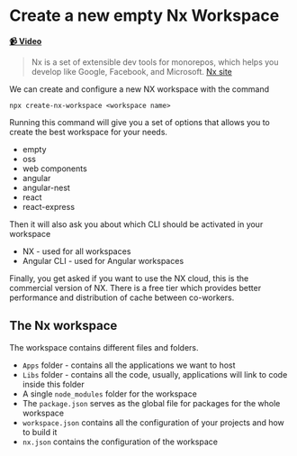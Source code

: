 # Create a new empty Nx Workspace

**[📹 Video](https://egghead.io/lessons/egghead-create-a-new-empty-nx-workspace)**

> Nx is a set of extensible dev tools for monorepos, which helps you develop like Google, Facebook, and Microsoft. [Nx site](https://nx.dev/react)

We can create and configure a new NX workspace with the command

```shell
npx create-nx-workspace <workspace name>
```

Running this command will give you a set of options that allows you to create the best workspace for your needs.

- empty
- oss
- web components
- angular
- angular-nest
- react
- react-express

Then it will also ask you about which CLI should be activated in your workspace

- NX - used for all workspaces
- Angular CLI - used for Angular workspaces

Finally, you get asked if you want to use the NX cloud, this is the commercial version of NX. There is a free tier which provides better performance and distribution of cache between co-workers.

## The Nx workspace

The workspace contains different files and folders.

- `Apps` folder - contains all the applications we want to host
- `Libs` folder - contains all the code, usually, applications will link to code inside this folder
- A single `node_modules` folder for the workspace
- The `package.json` serves as the global file for packages for the whole workspace
- `workspace.json` contains all the configuration of your projects and how to build it
- `nx.json` contains the configuration of the workspace

